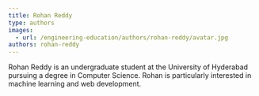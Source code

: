 ```yaml
---
title: Rohan Reddy
type: authors
images:
  - url: /engineering-education/authors/rohan-reddy/avatar.jpg
authors: rohan-reddy
---
```

Rohan Reddy is an undergraduate student at the University of Hyderabad pursuing a degree in Computer Science. Rohan is particularly interested in machine learning and web development.

